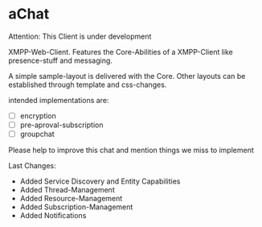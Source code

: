 aChat
=====

Attention: This Client is under development

XMPP-Web-Client.
Features the Core-Abilities of a XMPP-Client like presence-stuff and messaging.


A simple sample-layout is delivered with the Core.
Other layouts can be established through template and css-changes.

intended implementations are:
- [ ] encryption
- [ ] pre-aproval-subscription
- [ ] groupchat

Please help to improve this chat and mention things we miss to implement


Last Changes:
- Added Service Discovery and Entity Capabilities
- Added Thread-Management
- Added Resource-Management
- Added Subscription-Management
- Added Notifications